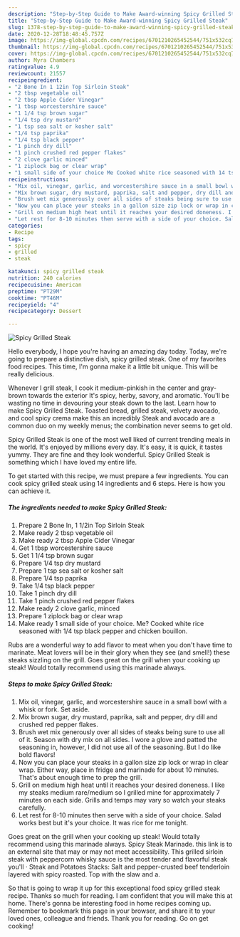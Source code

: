 ```yaml
---
description: "Step-by-Step Guide to Make Award-winning Spicy Grilled Steak"
title: "Step-by-Step Guide to Make Award-winning Spicy Grilled Steak"
slug: 1378-step-by-step-guide-to-make-award-winning-spicy-grilled-steak
date: 2020-12-28T18:48:45.757Z
image: https://img-global.cpcdn.com/recipes/6701210265452544/751x532cq70/spicy-grilled-steak-recipe-main-photo.jpg
thumbnail: https://img-global.cpcdn.com/recipes/6701210265452544/751x532cq70/spicy-grilled-steak-recipe-main-photo.jpg
cover: https://img-global.cpcdn.com/recipes/6701210265452544/751x532cq70/spicy-grilled-steak-recipe-main-photo.jpg
author: Myra Chambers
ratingvalue: 4.9
reviewcount: 21557
recipeingredient:
- "2 Bone In 1 12in Top Sirloin Steak"
- "2 tbsp vegetable oil"
- "2 tbsp Apple Cider Vinegar"
- "1 tbsp worcestershire sauce"
- "1 1/4 tsp brown sugar"
- "1/4 tsp dry mustard"
- "1 tsp sea salt or kosher salt"
- "1/4 tsp paprika"
- "1/4 tsp black pepper"
- "1 pinch dry dill"
- "1 pinch crushed red pepper flakes"
- "2 clove garlic minced"
- "1 ziplock bag or clear wrap"
- "1 small side of your choice Me Cooked white rice seasoned with 14 tsp black pepper and chicken bouillon"
recipeinstructions:
- "Mix oil, vinegar, garlic, and worcestershire sauce in a small bowl with a whisk or fork. Set aside."
- "Mix brown sugar, dry mustard, paprika, salt and pepper, dry dill and crushed red pepper flakes."
- "Brush wet mix generously over all sides of steaks being sure to use all of it. Season with dry mix on all sides. I wore a glove and patted the seasoning in, however, I did not use all of the seasoning. But I do like bold flavors!"
- "Now you can place your steaks in a gallon size zip lock or wrap in clear wrap. Either way, place in fridge and marinade for about 10 minutes. That&#39;s about enough time to prep the grill."
- "Grill on medium high heat until it reaches your desired doneness. I like my steaks medium rare/medium so I grilled mine for approximately 7 minutes on each side. Grills and temps may vary so watch your steaks carefully."
- "Let rest for 8-10 minutes then serve with a side of your choice. Salad works best but it&#39;s your choice. It was rice for me tonight."
categories:
- Recipe
tags:
- spicy
- grilled
- steak

katakunci: spicy grilled steak 
nutrition: 240 calories
recipecuisine: American
preptime: "PT29M"
cooktime: "PT46M"
recipeyield: "4"
recipecategory: Dessert

---
```



![Spicy Grilled Steak](https://img-global.cpcdn.com/recipes/6701210265452544/751x532cq70/spicy-grilled-steak-recipe-main-photo.jpg)

Hello everybody, I hope you're having an amazing day today. Today, we're going to prepare a distinctive dish, spicy grilled steak. One of my favorites food recipes. This time, I'm gonna make it a little bit unique. This will be really delicious.

Whenever I grill steak, I cook it medium-pinkish in the center and gray-brown towards the exterior It&#39;s spicy, herby, savory, and aromatic. You&#39;ll be wasting no time in devouring your steak down to the last. Learn how to make Spicy Grilled Steak. Toasted bread, grilled steak, velvety avocado, and cool spicy crema make this an incredibly Steak and avocado are a common duo on my weekly menus; the combination never seems to get old.

Spicy Grilled Steak is one of the most well liked of current trending meals in the world. It's enjoyed by millions every day. It's easy, it is quick, it tastes yummy. They are fine and they look wonderful. Spicy Grilled Steak is something which I have loved my entire life.


To get started with this recipe, we must prepare a few ingredients. You can cook spicy grilled steak using 14 ingredients and 6 steps. Here is how you can achieve it.

<!--inarticleads1-->

##### The ingredients needed to make Spicy Grilled Steak:

1. Prepare 2 Bone In, 1 1/2in Top Sirloin Steak
1. Make ready 2 tbsp vegetable oil
1. Make ready 2 tbsp Apple Cider Vinegar
1. Get 1 tbsp worcestershire sauce
1. Get 1 1/4 tsp brown sugar
1. Prepare 1/4 tsp dry mustard
1. Prepare 1 tsp sea salt or kosher salt
1. Prepare 1/4 tsp paprika
1. Take 1/4 tsp black pepper
1. Take 1 pinch dry dill
1. Take 1 pinch crushed red pepper flakes
1. Make ready 2 clove garlic, minced
1. Prepare 1 ziplock bag or clear wrap
1. Make ready 1 small side of your choice. Me? Cooked white rice seasoned with 1/4 tsp black pepper and chicken bouillon.


Rubs are a wonderful way to add flavor to meat when you don&#39;t have time to marinate. Meat lovers will be in their glory when they see (and smell!) these steaks sizzling on the grill. Goes great on the grill when your cooking up steak! Would totally recommend using this marinade always. 

<!--inarticleads2-->

##### Steps to make Spicy Grilled Steak:

1. Mix oil, vinegar, garlic, and worcestershire sauce in a small bowl with a whisk or fork. Set aside.
1. Mix brown sugar, dry mustard, paprika, salt and pepper, dry dill and crushed red pepper flakes.
1. Brush wet mix generously over all sides of steaks being sure to use all of it. Season with dry mix on all sides. I wore a glove and patted the seasoning in, however, I did not use all of the seasoning. But I do like bold flavors!
1. Now you can place your steaks in a gallon size zip lock or wrap in clear wrap. Either way, place in fridge and marinade for about 10 minutes. That&#39;s about enough time to prep the grill.
1. Grill on medium high heat until it reaches your desired doneness. I like my steaks medium rare/medium so I grilled mine for approximately 7 minutes on each side. Grills and temps may vary so watch your steaks carefully.
1. Let rest for 8-10 minutes then serve with a side of your choice. Salad works best but it&#39;s your choice. It was rice for me tonight.


Goes great on the grill when your cooking up steak! Would totally recommend using this marinade always. Spicy Steak Marinade. this link is to an external site that may or may not meet accessibility. This grilled sirloin steak with peppercorn whisky sauce is the most tender and flavorful steak you&#39;ll · Steak and Potatoes Stacks: Salt and pepper-crusted beef tenderloin layered with spicy roasted. Top with the slaw and a. 

So that is going to wrap it up for this exceptional food spicy grilled steak recipe. Thanks so much for reading. I am confident that you will make this at home. There's gonna be interesting food in home recipes coming up. Remember to bookmark this page in your browser, and share it to your loved ones, colleague and friends. Thank you for reading. Go on get cooking!
